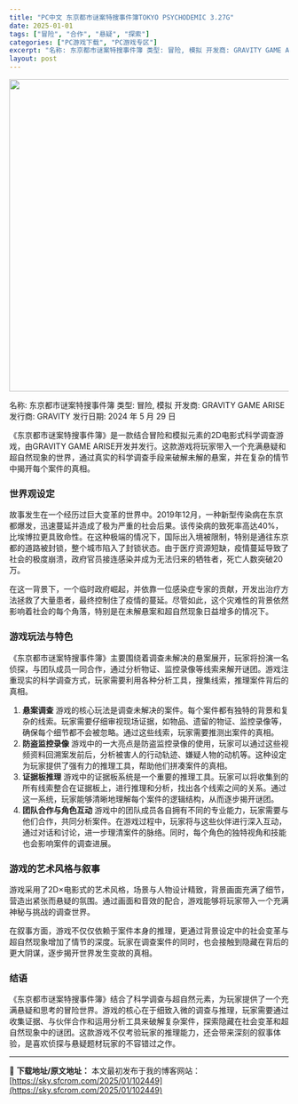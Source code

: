```yaml
---
title: "PC中文 东京都市谜案特搜事件簿TOKYO PSYCHODEMIC 3.27G"
date: 2025-01-01
tags: ["冒险", "合作", "悬疑", "探索"]
categories: ["PC游戏下载", "PC游戏专区"]
excerpt: "名称: 东京都市谜案特搜事件簿 类型: 冒险, 模拟 开发商: GRAVITY GAME ARISE 发行商: GRAVITY 发行日期: 2024 年 5 月 29 日 《东京都市谜案特搜事件簿》是一款结合冒险和模拟元素的2D电影式科学调查游戏，由GRAVITY GAME ARISE开发并发行。这&hellip;"
layout: post
---
```


<img class="aligncenter size-full wp-image-102451" src="https://sky.sfcrom.com/wp-content/uploads/2025/01/2025010107023468.webp" alt="" width="700" height="562" />

名称: 东京都市谜案特搜事件簿
类型: 冒险, 模拟
开发商: GRAVITY GAME ARISE
发行商: GRAVITY
发行日期: 2024 年 5 月 29 日

《东京都市谜案特搜事件簿》是一款结合冒险和模拟元素的2D电影式科学调查游戏，由GRAVITY GAME ARISE开发并发行。这款游戏将玩家带入一个充满悬疑和超自然现象的世界，通过真实的科学调查手段来破解未解的悬案，并在复杂的情节中揭开每个案件的真相。
<h3>世界观设定</h3>
故事发生在一个经历过巨大变革的世界中。2019年12月，一种新型传染病在东京都爆发，迅速蔓延并造成了极为严重的社会后果。该传染病的致死率高达40%，比埃博拉更具致命性。在这种极端的情况下，国际出入境被限制，特别是通往东京都的道路被封锁，整个城市陷入了封锁状态。由于医疗资源短缺，疫情蔓延导致了社会的极度崩溃，政府官员接连感染并成为无法归来的牺牲者，死亡人数突破20万。

在这一背景下，一个临时政府崛起，并依靠一位感染症专家的贡献，开发出治疗方法拯救了大量患者，最终控制住了疫情的蔓延。尽管如此，这个灾难性的背景依然影响着社会的每个角落，特别是在未解悬案和超自然现象日益增多的情况下。
<h3>游戏玩法与特色</h3>
《东京都市谜案特搜事件簿》主要围绕着调查未解决的悬案展开，玩家将扮演一名侦探，与团队成员一同合作，通过分析物证、监控录像等线索来解开谜团。游戏注重现实的科学调查方式，玩家需要利用各种分析工具，搜集线索，推理案件背后的真相。
<ol>
 	<li><strong>悬案调查</strong>
游戏的核心玩法是调查未解决的案件。每个案件都有独特的背景和复杂的线索。玩家需要仔细审视现场证据，如物品、遗留的物证、监控录像等，确保每个细节都不会被忽略。通过这些线索，玩家需要推测出案件的真相。</li>
 	<li><strong>防盗监控录像</strong>
游戏中的一大亮点是防盗监控录像的使用，玩家可以通过这些视频资料回溯案发前后，分析被害人的行动轨迹、嫌疑人物的动机等。这种设定为玩家提供了强有力的推理工具，帮助他们拼凑案件的真相。</li>
 	<li><strong>证据板推理</strong>
游戏中的证据板系统是一个重要的推理工具。玩家可以将收集到的所有线索整合在证据板上，进行推理和分析，找出各个线索之间的关系。通过这一系统，玩家能够清晰地理解每个案件的逻辑结构，从而逐步揭开谜团。</li>
 	<li><strong>团队合作与角色互动</strong>
游戏中的团队成员各自拥有不同的专业能力，玩家需要与他们合作，共同分析案件。在游戏过程中，玩家将与这些伙伴进行深入互动，通过对话和讨论，进一步理清案件的脉络。同时，每个角色的独特视角和技能也会影响案件的调查进展。</li>
</ol>
<h3>游戏的艺术风格与叙事</h3>
游戏采用了2D×电影式的艺术风格，场景与人物设计精致，背景画面充满了细节，营造出紧张而悬疑的氛围。通过画面和音效的配合，游戏能够将玩家带入一个充满神秘与挑战的调查世界。

在叙事方面，游戏不仅仅依赖于案件本身的推理，更通过背景设定中的社会变革与超自然现象增加了情节的深度。玩家在调查案件的同时，也会接触到隐藏在背后的更大阴谋，逐步揭开世界发生变故的真相。
<h3>结语</h3>
《东京都市谜案特搜事件簿》结合了科学调查与超自然元素，为玩家提供了一个充满悬疑和思考的冒险世界。游戏的核心在于细致入微的调查与推理，玩家需要通过收集证据、与伙伴合作和运用分析工具来破解复杂案件，探索隐藏在社会变革和超自然现象中的谜团。这款游戏不仅考验玩家的推理能力，还会带来深刻的叙事体验，是喜欢侦探与悬疑题材玩家的不容错过之作。

---
📖 **下载地址/原文地址：** 本文最初发布于我的博客网站：[https://sky.sfcrom.com/2025/01/102449](https://sky.sfcrom.com/2025/01/102449)
